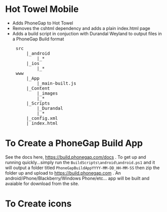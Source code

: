 ﻿Hot Towel Mobile
=================

* Adds PhoneGap to Hot Towel
* Removes the cshtml dependency and adds a plain index.html page
* Adds a build script in conjuction with Durandal Weyland to output files in a PhoneGap Build format
<pre>
	src
		|_android
			|_*
		|_ios
			|_*
	www
		|_App
			|_main-built.js
		|_Content
			|_images
			|_*
		|_Scripts	
			|_Durandal
			|_*
		|_config.xml
		|_index.html
</pre>

To Create a PhoneGap Build App
================================
See the docs here, https://build.phonegap.com/docs . To get up and running quickly...simply run the `BuildScripts\android\android.ps1` and it will output a folder titled 
`PhoneGapBuildAppYYYY-MM-DD_HH-MM-SS` then zip the folder up and upload to https://build.phonegap.com . 
An android/iPhone/Blackberry/Windows Phone/etc... app will be built and avaiable for download from the site.

To Create icons
===============